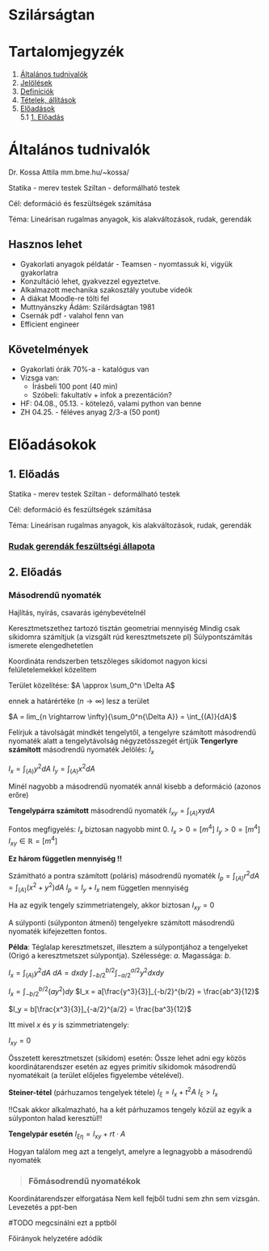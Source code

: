 # Szilárságtan

# Tartalomjegyzék
1. [Általános tudnivalók](#általános-tudnivalók)
2. [Jelölések](#jelölések)
3. [Definíciók](#definiciók)
4. [Tételek, állítások](#tételek-állítások)
5. [Előadások](#előadások) \
    5.1 [1. Előadás](#1-előadás)

# Általános tudnivalók

Dr. Kossa Attila
mm.bme.hu/~kossa/

Statika - merev testek
Sziltan - deformálható testek

Cél: deformáció és feszültségek számítása

Téma: Lineárisan rugalmas anyagok, kis alakváltozások, rudak, gerendák

## Hasznos lehet
* Gyakorlati anyagok példatár - Teamsen - nyomtassuk ki, vigyük gyakorlatra
* Konzultáció lehet, gyakvezzel egyeztetve.
* Alkalmazott mechanika szakosztály youtube videók
* A diákat Moodle-re tölti fel
* Muttnyánszky Ádám: Szilárdságtan 1981
* Csernák pdf - valahol fenn van
* Efficient engineer

## Követelmények
* Gyakorlati órák 70%-a - katalógus van
* Vizsga van:
    * Írásbeli 100 pont (40 min)
    * Szóbeli: fakultatív + infok a prezentáción?
* HF: 04.08., 05.13. - kötelező, valami python van benne
* ZH 04.25. - féléves anyag 2/3-a (50 pont)

# Előadásokok

## 1. Előadás

Statika - merev testek
Sziltan - deformálható testek

Cél: deformáció és feszültségek számítása

Téma: Lineárisan rugalmas anyagok, kis alakváltozások, rudak, gerendák

### [Rudak gerendák feszültségi állapota](rudak-gerendak-feszultsegi-allapota.md)

## 2. Előadás

### Másodrendű nyomaték

Hajlítás, nyírás, csavarás igénybevételnél

Keresztmetszethez tartozó tisztán geometriai mennyiség
Mindig csak síkidomra számítjuk (a vizsgált rúd keresztmetszete pl)
Súlypontszámítás ismerete elengedhetetlen

Koordináta rendszerben tetszőleges síkidomot nagyon kicsi felületelemekkel közelítem

Terület közelítése: 
$A \approx \sum_0^n \Delta A$

ennek a határértéke ($n \rightarrow \infty$) lesz a terület

$A = lim_{n \rightarrow \infty}{\sum_0^n{\Delta A}} = \int_{(A)}{dA}$

Felírjuk a távolságát mindkét tengelytől, a tengelyre számított másodrendű nyomaték alatt a tengelytávolság négyzetösszegét értjük
**Tengerlyre számított** másodrendű nyomaték
Jelölés: $I_x$

$I_x = \int_{(A)}{y^2dA}$
$I_y = \int_{(A)}{x^2dA}$

Minél nagyobb a másodrendű nyomaték annál kisebb a deformáció (azonos erőre)

**Tengelypárra számított** másodrendű nyomaték
$I_{xy} = \int_{(A)}{xydA}$

Fontos megfigyelés: $I_x$ biztosan nagyobb mint 0.
$I_x > 0 = [m^4]$
$I_y > 0 = [m^4]$
$I_{xy} \in \mathbb{R} = [m^4]$


**Ez három független mennyiség !!**

Számítható a pontra számított (poláris) másodrendű nyomaték
$I_p = \int_{(A)}{r^2dA} = \int_{(A)}{(x^2 + y^2)dA}$
$I_p = I_y + I_x$
nem független mennyiség

Ha az egyik tengely szimmetriatengely, akkor biztosan $I_{xy} = 0$

A súlyponti (súlyponton átmenő) tengelyekre számított másodrendű nyomaték kifejezetten fontos.

**Példa**:
Téglalap keresztmetszet, illesztem a súlypontjához a tengelyeket (Origó a keresztmetszet súlypontja). Szélessége: $a$. Magassága: $b$.

$I_x = \int_{(A)}{y^2dA}$
$dA = dx dy$
$\int_{-b/2}^{b/2}{\int_{-a/2}^{a/2}{y^2dx}dy}$

$I_x = \int_{-b/2}^{b/2}{(ay^2)dy}$
$I_x = a[\frac{y^3}{3}]_{-b/2}^{b/2} = \frac{ab^3}{12}$

$I_y = b[\frac{x^3}{3}]_{-a/2}^{a/2} = \frac{ba^3}{12}$

Itt mivel $x$ és $y$ is szimmetriatengely:

$I_{xy} = 0$

Összetett keresztmetszet (síkidom) esetén: 
Össze lehet adni egy közös koordinátarendszer esetén az egyes primitív síkidomok másodrendű nyomatékait (a terület előjeles figyelembe vételével). 

**Steiner-tétel** (párhuzamos tengelyek tétele)
$I_\xi = I_x + t^2A$
$I_\xi > I_x$

!!Csak akkor alkalmazható, ha a két párhuzamos tengely közül az egyik a súlyponton halad keresztül!!

**Tengelypár esetén**
$I_{\xi \eta} = I_{xy} + rt \cdot A$

Hogyan találom meg azt a tengelyt, amelyre a legnagyobb a másodrendű nyomaték

> ### Főmásodrendű nyomatékok

Koordinátarendszer elforgatása
Nem kell fejből tudni sem zhn sem vizsgán.
Levezetés a ppt-ben

#TODO megcsinálni ezt a pptből

Főirányok helyzetére adódik





